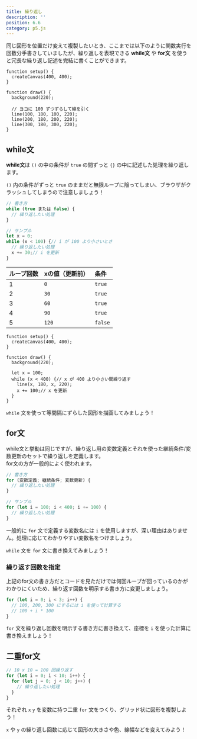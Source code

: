 ```yaml
---
title: 繰り返し
description: ''
position: 6.6
category: p5.js
---
```


同じ図形を位置だけ変えて複製したいとき、ここまでは以下のように関数実行を回数分手書きしていましたが、繰り返しを表現できる <strong>while文</strong> や <strong>for文</strong> を使うと冗長な繰り返し記述を完結に書くことができます。

```javascript[sketch.js]
function setup() {
  createCanvas(400, 400);
}

function draw() {
  background(220);

  // ヨコに 100 ずつずらして線を引く
  line(100, 180, 100, 220);
  line(200, 180, 200, 220);
  line(300, 180, 300, 220);
}
```

<live-demo src="/resource/livedemo/p5js/loop/plain/"></live-demo>

## while文

<strong>while文</strong>は `()` の中の条件が `true` の間ずっと `{}` の中に記述した処理を繰り返します。

<alert type="warning">

`()` 内の条件がずっと `true` のままだと無限ループに陥ってしまい、ブラウザがクラッシュしてしまうので注意しましょう！

</alert>

```javascript
// 書き方
while (true または false) {
  // 繰り返したい処理
}

// サンプル
let x = 0;
while (x < 100) {// i が 100 より小さいとき
  // 繰り返したい処理
  x += 30;// i を更新
}
```

|ループ回数|xの値（更新前）|条件|
|:--|:--|:--|
|1|`0`|`true`|
|2|`30`|`true`|
|3|`60`|`true`|
|4|`90`|`true`|
|5|`120`|`false`|

```javascript[sketch.js]
function setup() {
  createCanvas(400, 400);
}

function draw() {
  background(220);

  let x = 100;
  while (x < 400) {// x が 400 より小さい間繰り返す
    line(x, 180, x, 220);
    x += 100;// x を更新
  }
}
```

<live-demo src="/resource/livedemo/p5js/loop/while/"></live-demo>

<alert type="success">

`while` 文を使って等間隔にずらした図形を描画してみましょう！

</alert>


## for文

while文と挙動は同じですが、繰り返し用の変数定義とそれを使った継続条件/変数更新のセットで繰り返しを定義します。  
for文の方が一般的によく使われます。

```javascript
// 書き方
for (変数定義; 継続条件; 変数更新) {
  // 繰り返したい処理
}

// サンプル
for (let i = 100; i < 400; i += 100) {
  // 繰り返したい処理
}
```

<alert>

一般的に `for` 文で定義する変数名には `i` を使用しますが、深い理由はありません。処理に応じてわかりやすい変数名をつけましょう。

</alert>

<live-demo src="/resource/livedemo/p5js/loop/for/"></live-demo>

<alert type="success">

`while` 文を `for` 文に書き換えてみましょう！

</alert>

### 繰り返す回数を指定

上記のfor文の書き方だとコードを見ただけでは何回ループが回っているのかがわかりにくいため、繰り返す回数を明示する書き方に変更しましょう。

```javascript
for (let i = 0; i < 3; i++) {
  // 100, 200, 300 にするには i を使って計算する
  // 100 + i * 100
}
```

<alert type="success">

`for` 文を繰り返し回数を明示する書き方に書き換えて、座標を `i` を使った計算に書き換えましょう！

</alert>

## 二重for文

```javascript
// 10 x 10 = 100 回繰り返す
for (let i = 0; i < 10; i++) {
  for (let j = 0; j < 10; j++) {
    // 繰り返したい処理
  }
}
```

<alert type="success">

それぞれ `x` `y` を変数に持つ二重 `for` 文をつくり、グリッド状に図形を複製しよう！

</alert>

<alert type="success">

`x` や `y` の繰り返し回数に応じて図形の大きさや色、線幅などを変えてみよう！

</alert>

<live-demo src="/resource/livedemo/p5js/loop/for-double/"></live-demo>
